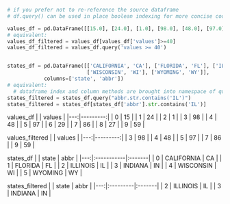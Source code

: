 ```python
# if you prefer not to re-reference the source dataframe
# df.query() can be used in place boolean indexing for more concise code

values_df = pd.DataFrame([[15.0], [24.0], [1.0], [98.0], [48.0], [97.0], [29.0], [86.0], [27.0], [59.0]], columns=['values'])
# equivalent:
values_df_filtered = values_df[values_df['values']>=40]
values_df_filtered = values_df.query('values >= 40')


states_df = pd.DataFrame([['CALIFORNIA', 'CA'], ['FLORIDA', 'FL'], ['ILLINOIS', 'IL'], ['INDIANA', 'IN'], 
                          ['WISCONSIN', 'WI'], ['WYOMING', 'WY']],
            columns=['state', 'abbr'])
# equivalent:
  # dataframe index and column methods are brought into namespace of query parser, so we can access <Series>.str.contains(...)
states_filtered = states_df.query("abbr.str.contains('IL')")
states_filtered = states_df[states_df['abbr'].str.contains('IL')]
```

values_df
|    |   values |
|---:|---------:|
|  0 |       15 |
|  1 |       24 |
|  2 |        1 |
|  3 |       98 |
|  4 |       48 |
|  5 |       97 |
|  6 |       29 |
|  7 |       86 |
|  8 |       27 |
|  9 |       59 |

values_filtered
|    |   values |
|---:|---------:|
|  3 |       98 |
|  4 |       48 |
|  5 |       97 |
|  7 |       86 |
|  9 |       59 |

states_df
|    | state      | abbr   |
|---:|:-----------|:-------|
|  0 | CALIFORNIA | CA     |
|  1 | FLORIDA    | FL     |
|  2 | ILLINOIS   | IL     |
|  3 | INDIANA    | IN     |
|  4 | WISCONSIN  | WI     |
|  5 | WYOMING    | WY     |

states_filtered
|    | state    | abbr   |
|---:|:---------|:-------|
|  2 | ILLINOIS | IL     |
|  3 | INDIANA  | IN     |
